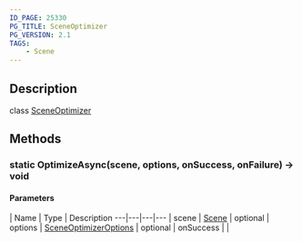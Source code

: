 ```yaml
---
ID_PAGE: 25330
PG_TITLE: SceneOptimizer
PG_VERSION: 2.1
TAGS:
    - Scene
---
```

## Description

class [SceneOptimizer](/classes/3.1/SceneOptimizer)



## Methods

### static OptimizeAsync(scene, options, onSuccess, onFailure) &rarr; void



#### Parameters
 | Name | Type | Description
---|---|---|---
 | scene | [Scene](/classes/3.1/Scene) | 
optional | options | [SceneOptimizerOptions](/classes/3.1/SceneOptimizerOptions) | 
optional | onSuccess |  | 
